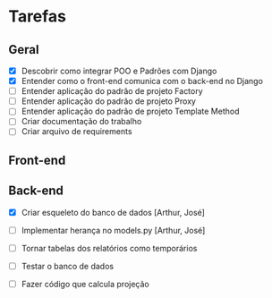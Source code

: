 # Tarefas

## Geral
- [X] Descobrir como integrar POO e Padrões com Django
- [X] Entender como o front-end comunica com o back-end no Django
- [ ] Entender aplicação do padrão de projeto Factory
- [ ] Entender aplicação do padrão de projeto Proxy
- [ ] Entender aplicação do padrão de projeto Template Method
- [ ] Criar documentação do trabalho
- [ ] Criar arquivo de requirements
  
## Front-end

## Back-end
- [X] Criar esqueleto do banco de dados [Arthur, José]
- [ ] Implementar herança no models.py [Arthur, José]
- [ ] Tornar tabelas dos relatórios como temporários
- [ ] Testar o banco de dados
- [ ] Fazer código que calcula projeção

